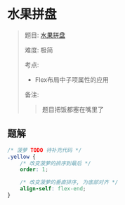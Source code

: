 # 水果拼盘

> 题目: [水果拼盘](https://www.lanqiao.cn/problems/1767/learning/?page=1&first_category_id=2&sort=students_count&second_category_id=11&tags=2022)
>
> 难度: 极简
>
> 考点: 
>
> - Flex布局中子项属性的应用
>
> 备注: 
>
> > 题目把饭都塞在嘴里了

## 题解

```css
/* 菠萝 TODO 待补充代码 */
.yellow {
	/* 改变菠萝的排序到最后 */
	order: 1;

	/* 改变菠萝的垂直排序, 为底部对齐 */
	align-self: flex-end;
}
```

